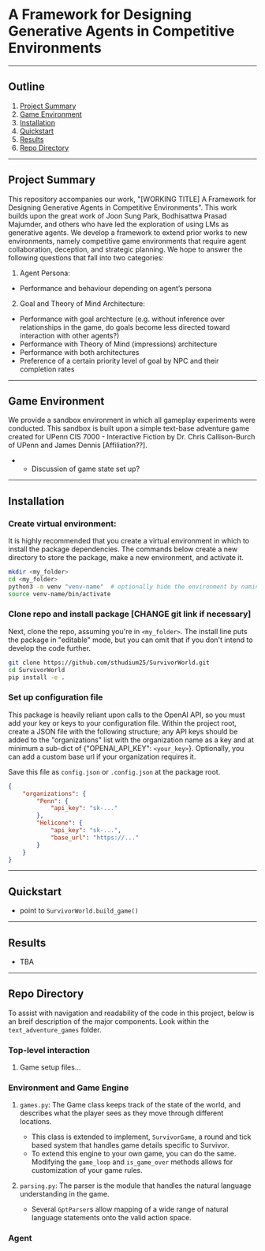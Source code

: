 # A Framework for Designing Generative Agents in Competitive Environments

------------
## Outline

1. [Project Summary](#project-summary)
2. [Game Environment](#game-environment)
3. [Installation](#installation)
4. [Quickstart](#quickstart)
5. [Results](#results)
6. [Repo Directory](#repo-directory)

-------------

## Project Summary

This repository accompanies our work, "[WORKING TITLE] A Framework for Designing Generative Agents in Competitive Environments". This work builds upon the great work of Joon Sung Park, Bodhisattwa Prasad Majumder, and others who have led the exploration of using LMs as generative agents. We develop a framework to extend prior works to new environments, namely competitive game environments that require agent collaboration, deception, and strategic planning. We hope to answer the following questions that fall into two categories: 

1. Agent Persona:
  * Performance and behaviour depending on agent’s persona

2. Goal and Theory of Mind Architecture:
  * Performance with goal archtecture (e.g. without inference over relationships in the game, do goals become less directed toward interaction with other agents?)
  * Performance with Theory of Mind (impressions) architecture
  * Performance with both architectures
  * Preference of a certain priority level of goal by NPC and their completion rates

-------------

## Game Environment

We provide a sandbox environment in which all gameplay experiments were conducted. This sandbox is built upon a simple text-base adventure game created for UPenn CIS 7000 - Interactive Fiction by Dr. Chris Callison-Burch of UPenn and James Dennis [Affiliation??].

- - Discussion of game state set up?

-------------

## Installation

### Create virtual environment: 

It is highly recommended that you create a virtual environment in which to install the package dependencies.
The commands below create a new directory to store the package, make a new environment, and activate it.

```bash
mkdir <my_folder>
cd <my_folder>
python3 -m venv "venv-name"  # optionally hide the environment by naming it ".venv-name"
source venv-name/bin/activate
```

### Clone repo and install package [CHANGE git link if necessary]

Next, clone the repo, assuming you're in `<my_folder>`. The install line puts the package in "editable" mode, but you can omit that if you don't intend to develop the code further.

```bash
git clone https://github.com/sthudium25/SurvivorWorld.git
cd SurvivorWorld
pip install -e .
```

### Set up configuration file

This package is heavily reliant upon calls to the OpenAI API, so you must add your key or keys to your configuration file. Within the project root, create a JSON file with the following structure; any API keys should be added to the "organizations" list with the organization name as a key and at minimum a sub-dict of {"OPENAI_API_KEY": `<your_key>`}. Optionally, you can add a custom base url if your organization requires it. 

Save this file as `config.json` or `.config.json` at the package root.

```json
{
    "organizations": {
        "Penn": {
            "api_key": "sk-..."
        },
        "Helicone": {
            "api_key": "sk-...",
            "base_url": "https://..."
        }
    }
}
```

-------------

## Quickstart

* point to `SurvivorWorld.build_game()`

-------------

## Results

* TBA

-------------

## Repo Directory

To assist with navigation and readability of the code in this project, below is an breif description of the major components. Look within the `text_adventure_games` folder.

### Top-level interaction 
1. Game setup files...

### Environment and Game Engine
1. `games.py`: The Game class keeps track of the state of the world, and describes what the player sees as they move through different locations.
   * This class is extended to implement, `SurvivorGame`, a round and tick based system that handles game details specific to Survivor.
   * To extend this engine to your own game, you can do the same. Modifying the `game_loop` and `is_game_over` methods allows for customization of your game rules.

2. `parsing.py`: The parser is the module that handles the natural language understanding in the game.
   * Several `GptParser`s allow mapping of a wide range of natural language statements onto the valid action space.

### Agent
